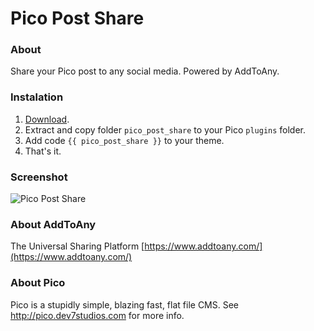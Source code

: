 # Pico Post Share

### About
Share your Pico post to any social media. Powered by AddToAny.

### Instalation
1. [Download](https://github.com/julindra/pico_post_share/archive/master.zip).
2. Extract and copy folder `pico_post_share` to your Pico `plugins` folder.
3. Add code `{{ pico_post_share }}` to your theme.
4. That's it.

### Screenshot
<img src="http://renhard.net/github/pico_post_share/pico_post_share-share.png" alt="Pico Post Share">

### About AddToAny
The Universal Sharing Platform [https://www.addtoany.com/](https://www.addtoany.com/)

### About Pico
Pico is a stupidly simple, blazing fast, flat file CMS. See http://pico.dev7studios.com for more info.